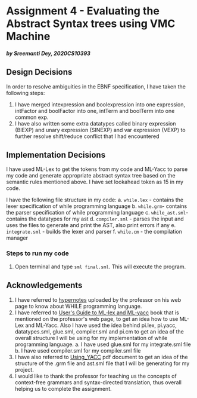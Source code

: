 # Assignment 4 - Evaluating the Abstract Syntax trees using VMC Machine
##### _by Sreemanti Dey, 2020CS10393_

## Design Decisions
In order to resolve ambiguities in the EBNF specification, I have taken the following steps:
1. I have merged intexpression and boolexpression into one expression, intFactor and boolFactor into one, intTerm and boolTerm into one common exp.
2. I have also written some extra datatypes called binary expression (BIEXP) and unary expression (SINEXP) and var expression (VEXP) to further resolve shift/reduce conflict that I had encountered

## Implementation Decisions
I have used ML-Lex to get the tokens from my code and ML-Yacc to parse my code and generate appropriate abstract syntax tree based on the semantic rules mentioned above. I have set lookahead token as 15 in my code.

I have the following file structure in my code:
a.  `while.lex` - contains the lexer specification of while programming language 
b. `while.grm`- contains the parser specification of while programming language
c. `while_ast.sml`- contains the datatypes for my ast
d. `compiler.sml` - parses the input and uses the files to generate and print the AST, also print errors if any
e. `integrate.sml` - builds the lexer and parser
f. `while.cm` - the compilation manager 

### Steps to run my code
1. Open terminal and type `sml final.sml`. This will execute the program.

## Acknowledgements
1. I have referred to [hypernotes](https://www.cse.iitd.ac.in/~sak/courses/pl/pl.pdf) uploaded by the professor on his web page to know about WHILE programming language.
2. I have referred to [User's Guide to ML-lex and ML-yacc](http://rogerprice.org/ug/ug.pdf) book that is mentioned on the professor's web page, to get an idea how to use ML-Lex and ML-Yacc. Also I have used the idea behind pi.lex, pi.yacc, datatypes.sml, glue.sml, compiler.sml and pi.cm to get an idea of the overall structure I will be using for my implementation of while programming language.
a. I have used glue.sml for my integrate.sml file 
b. I have used compiler.sml for my compiler.sml file
3. I have also referred to [Using_YACC](http://cs.wellesley.edu/~cs235/fall08/lectures/35_YACC_revised.pdf) pdf document to get an idea of the structure of the .grm file and ast.sml file that I will be generating for my project.
4. I would like to thank the professor for teaching us the concepts of context-free grammars and syntax-directed translation, thus overall helping us to complete the assignment.
